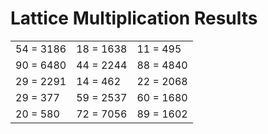# Lattice Multiplication Results

|   |   |   |
|---|---|---|
| 54 = 3186 | 18 = 1638 | 11 = 495 |
| 90 = 6480 | 44 = 2244 | 88 = 4840 |
| 29 = 2291 | 14 = 462 | 22 = 2068 |
| 29 = 377 | 59 = 2537 | 60 = 1680 |
| 20 = 580 | 72 = 7056 | 89 = 1602 |
